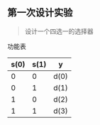 ## 第一次设计实验

> 设计一个四选一的选择器

功能表

| s(0) | s(1) | y    |
| ---- | ---- | ---- |
| 0    | 0    | d(0) |
| 0    | 1    | d(1) |
| 1    | 0    | d(2) |
| 1    | 1    | d(3) |
